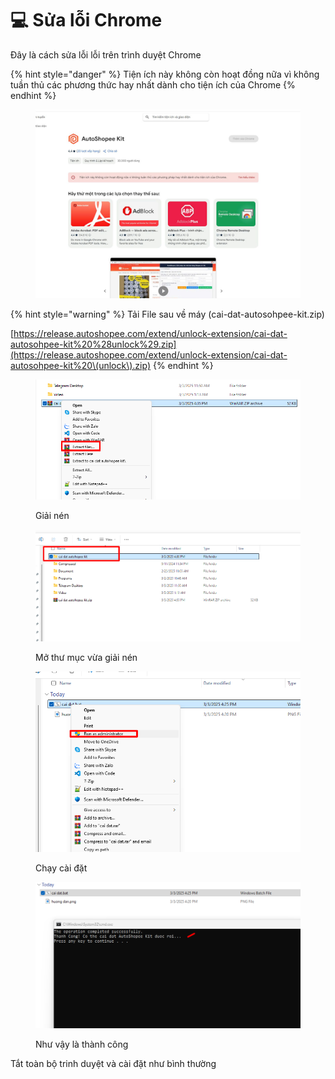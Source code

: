 # 💻 Sửa lỗi Chrome

Đây là cách sửa lỗi lỗi trên trình duyệt Chrome

{% hint style="danger" %}
Tiện ích này không còn hoạt đồng nữa vì không tuần thủ các phương thức hay nhất dành cho tiện ích của Chrome
{% endhint %}

<figure><img src="../../.gitbook/assets/image (351).png" alt=""><figcaption></figcaption></figure>

>



{% hint style="warning" %}
Tải File sau về máy (cai-dat-autosohpee-kit.zip)

[https://release.autoshopee.com/extend/unlock-extension/cai-dat-autosohpee-kit%20%28unlock%29.zip](https://release.autoshopee.com/extend/unlock-extension/cai-dat-autosohpee-kit%20\(unlock\).zip)
{% endhint %}

<figure><img src="../../.gitbook/assets/image (346).png" alt=""><figcaption><p>Giải nén</p></figcaption></figure>

<figure><img src="../../.gitbook/assets/image (348).png" alt=""><figcaption><p>Mở thư mục vừa giải nén</p></figcaption></figure>

<figure><img src="../../.gitbook/assets/image (349).png" alt=""><figcaption><p>Chạy cài đặt</p></figcaption></figure>

<figure><img src="../../.gitbook/assets/image (350).png" alt=""><figcaption><p>Như vậy là thành công</p></figcaption></figure>

Tắt toàn bộ trinh duyệt và cài đặt như bình thường
